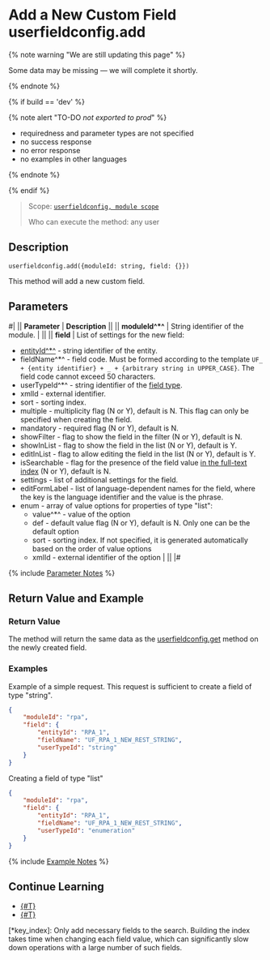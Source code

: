 # Add a New Custom Field userfieldconfig.add

{% note warning "We are still updating this page" %}

Some data may be missing — we will complete it shortly.

{% endnote %}

{% if build == 'dev' %}

{% note alert "TO-DO _not exported to prod_" %}

- requiredness and parameter types are not specified
- no success response
- no error response
- no examples in other languages
  
{% endnote %}

{% endif %}

> Scope: [`userfieldconfig, module scope`](../../../../scopes/permissions.md)
>
> Who can execute the method: any user

## Description

```http
userfieldconfig.add({moduleId: string, field: {}})
```

This method will add a new custom field.

## Parameters

#|
|| **Parameter** | **Description** ||
|| **moduleId^*^** | String identifier of the module. | ||
|| **field** | List of settings for the new field:

- [entityId^*^](../entity-id.md) - string identifier of the entity. 
- fieldName^*^ - field code. Must be formed according to the template `UF_ + {entity identifier} + _ + {arbitrary string in UPPER_CASE}`. The field code cannot exceed 50 characters. 
- userTypeId^*^ - string identifier of the [field type](../userfieldconfig/userfieldconfig-get-types.md). 
- xmlId - external identifier.
- sort - sorting index.
- multiple - multiplicity flag (N or Y), default is N. This flag can only be specified when creating the field.
- mandatory - required flag (N or Y), default is N.
- showFilter - flag to show the field in the filter (N or Y), default is N.
- showInList - flag to show the field in the list (N or Y), default is Y.
- editInList - flag to allow editing the field in the list (N or Y), default is Y.
- isSearchable - flag for the presence of the field value [in the full-text index](*key_index) (N or Y), default is N.
- settings - list of additional settings for the field.
- editFormLabel - list of language-dependent names for the field, where the key is the language identifier and the value is the phrase.
- enum - array of value options for properties of type "list":
    - value^*^ - value of the option
    - def - default value flag (N or Y), default is N. Only one can be the default option
    - sort - sorting index. If not specified, it is generated automatically based on the order of value options
    - xmlId - external identifier of the option | ||
|#

{% include [Parameter Notes](../../../../../_includes/required.md) %}

## Return Value and Example

### Return Value

The method will return the same data as the [userfieldconfig.get](userfieldconfig-get.md) method on the newly created field.

### Examples

Example of a simple request. This request is sufficient to create a field of type "string".

```json
{
    "moduleId": "rpa",
    "field": {
        "entityId": "RPA_1",
        "fieldName": "UF_RPA_1_NEW_REST_STRING",
        "userTypeId": "string"
    }
}
```

Creating a field of type "list"

```json
{
    "moduleId": "rpa",
    "field": {
        "entityId": "RPA_1",
        "fieldName": "UF_RPA_1_NEW_REST_STRING",
        "userTypeId": "enumeration"
    }
}
```

{% include [Example Notes](../../../../../_includes/examples.md) %}


## Continue Learning

- [{#T}](../../../../../tutorials/crm/how-to-add-crm-objects/how-to-add-user-field-to-spa.md)
- [{#T}](../../../../../tutorials/crm/how-to-add-crm-objects/how-to-add-precision-to-user-field.md)

[*key_index]: Only add necessary fields to the search. Building the index takes time when changing each field value, which can significantly slow down operations with a large number of such fields.